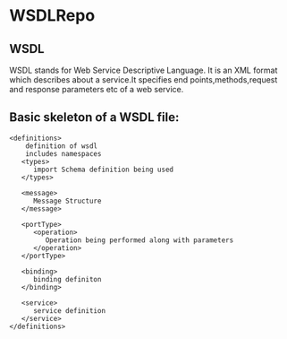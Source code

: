 # WSDLRepo

## WSDL
WSDL stands for Web Service Descriptive Language. It is an XML format which describes about a service.It specifies end points,methods,request and response parameters etc of a web service.

## Basic skeleton of a WSDL file:

```  
<definitions>
	definition of wsdl  
	includes namespaces  
   <types>  
      import Schema definition being used  
   </types>  

   <message>  
      Message Structure  
   </message>  

   <portType>
      <operation>
         Operation being performed along with parameters 
      </operation>
   </portType>

   <binding>
      binding definiton
   </binding>

   <service>
      service definition
   </service>
</definitions>
